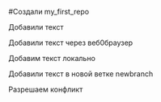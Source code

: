 #Создали my_first_repo

Добавили текст

Добавили текст через веб0браузер


Добавим текст локально

Добавили текст в новой ветке newbranch

 Разрешаем конфликт
